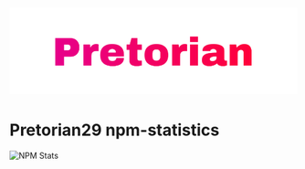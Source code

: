 <h1 align="center">
  <img src="https://raw.githubusercontent.com/pretorian29/pretorian29/main/assets/Pretorian.svg" alt="Pretorian29" />
</h1>

# Pretorian29 npm-statistics

![NPM Stats](https://img.shields.io/endpoint?url=https%3A%2F%2Fraw.githubusercontent.com%2Fpretorian29%2Fgithub-readme-npm-downloads%2Fmaster%2Fstats.json)
